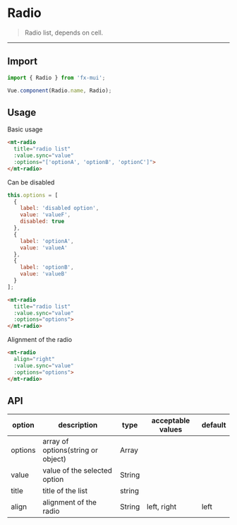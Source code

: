 # Radio

> Radio list, depends on <router-link to="cell">cell</router-link>.

-------------

## Import

```javascript
import { Radio } from 'fx-mui';

Vue.component(Radio.name, Radio);
```

## Usage

Basic usage

```html
<mt-radio
  title="radio list"
  :value.sync="value"
  :options="['optionA', 'optionB', 'optionC']">
</mt-radio>
```

Can be disabled

```javascript
this.options = [
  {
    label: 'disabled option',
    value: 'valueF',
    disabled: true
  },
  {
    label: 'optionA',
    value: 'valueA'
  },
  {
    label: 'optionB',
    value: 'valueB'
  }
];
```

```html
<mt-radio
  title="radio list"
  :value.sync="value"
  :options="options">
</mt-radio>
```

Alignment of the radio

```html
<mt-radio
  align="right"
  :value.sync="value"
  :options="options">
</mt-radio>
```

## API
| option | description | type | acceptable values | default |
|------|-------|---------|-------|--------|
| options | array of options(string or object) | Array | |
|value | value of the selected option | String | | |
|title | title of the list | string | | |
|align| alignment of the radio | String | left, right | left |
